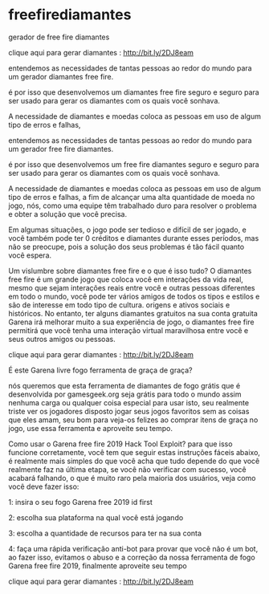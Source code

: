 # freefirediamantes
gerador de free fire diamantes

clique aqui para gerar diamantes : http://bit.ly/2DJ8eam

entendemos as necessidades de tantas pessoas ao redor do mundo para um gerador diamantes free fire.

é por isso que desenvolvemos um diamantes free fire seguro e seguro para ser usado para gerar os diamantes com os quais você sonhava.

A necessidade de diamantes e moedas coloca as pessoas em uso de algum tipo de erros e falhas,

entendemos as necessidades de tantas pessoas ao redor do mundo para um gerador free fire diamantes.

é por isso que desenvolvemos um free fire diamantes seguro e seguro para ser usado para gerar os diamantes com os quais você sonhava.

A necessidade de diamantes e moedas coloca as pessoas em uso de algum tipo de erros e falhas, a fim de alcançar uma alta quantidade de moeda no jogo, nós, como uma equipe têm trabalhado duro para resolver o problema e obter a solução que você precisa.

Em algumas situações, o jogo pode ser tedioso e difícil de ser jogado, e você também pode ter 0 créditos e diamantes durante esses períodos, mas não se preocupe, pois a solução dos seus problemas é tão fácil quanto você espera.

Um vislumbre sobre diamantes free fire e o que é isso tudo?
O diamantes free fire é um grande jogo que coloca você em interações da vida real, mesmo que sejam interações reais entre você e outras pessoas diferentes em todo o mundo, você pode ter vários amigos de todos os tipos e estilos e são de interesse em todo tipo de cultura. origens e ativos sociais e históricos. No entanto, ter alguns diamantes gratuitos na sua conta gratuita Garena irá melhorar muito a sua experiência de jogo, o diamantes free fire permitirá que você tenha uma interação virtual maravilhosa entre você e seus outros amigos ou pessoas.

clique aqui para gerar diamantes : http://bit.ly/2DJ8eam

É este Garena livre fogo ferramenta de graça de graça?

nós queremos que esta ferramenta de diamantes de fogo grátis que é desenvolvida por gamesgeek.org seja grátis para todo o mundo assim nenhuma carga ou qualquer coisa especial para usar isto, seu realmente triste ver os jogadores disposto jogar seus jogos favoritos sem as coisas que eles amam, seu bom para veja-os felizes ao comprar itens de graça no jogo, use essa ferramenta e aproveite seu tempo.

Como usar o Garena free fire 2019 Hack Tool Exploit?
para que isso funcione corretamente, você tem que seguir estas instruções fáceis abaixo, é realmente mais simples do que você acha que tudo depende do que você realmente faz na última etapa, se você não verificar com sucesso, você acabará falhando, o que é muito raro pela maioria dos usuários, veja como você deve fazer isso:

1: insira o seu fogo Garena free 2019 id first

2: escolha sua plataforma na qual você está jogando

3: escolha a quantidade de recursos para ter na sua conta

4: faça uma rápida verificação anti-bot para provar que você não é um bot, ao fazer isso, evitamos o abuso e a correção da nossa ferramenta de fogo Garena free fire 2019, finalmente aproveite seu tempo

clique aqui para gerar diamantes : http://bit.ly/2DJ8eam
